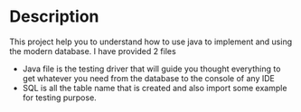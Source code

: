 # Description
This project help you to understand how to use java to implement and using the modern database.
I have provided 2 files
 - Java file is the testing driver that will guide you thought everything to get whatever you need from the database to the console of any IDE
 - SQL is all the table name that is created and also import some example for testing purpose.
 

